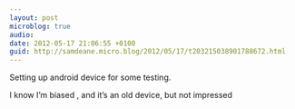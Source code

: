```yaml
---
layout: post
microblog: true
audio: 
date: 2012-05-17 21:06:55 +0100
guid: http://samdeane.micro.blog/2012/05/17/t203215038901788672.html
---
```

Setting up android device for some testing. 

I know I’m biased , and it’s an old device, but not impressed
